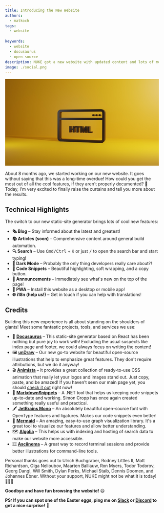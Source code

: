```yaml
---
title: Introducing the New Website
authors:
  - matkoch
tags:
  - website

keywords:
  - website
  - docusaurus
  - open-source
description: NUKE got a new website with updated content and lots of modern UI/UX features. Come and check it out!
image: ./social.png
---
```


<p style={{maxWidth:'700px'}}>

![Web Application](./jackson-so-wUbNvDTsOIc-unsplash.jpg)

</p>

About 8 months ago, we started working on our new website. It goes without saying that this was a long-time overdue! How could you get the most out of all the cool features, if they aren't properly documented? 🤔 Today, I'm very excited to finally raise the curtains and tell you more about the results.

<!-- truncate -->

## Technical Highlights

The switch to our new static-site generator brings lots of cool new features:

- **🗞 Blog** – Stay informed about the latest and greatest!
- **📚 Articles (soon)** – Comprehensive content around general build automation.
- **🔍 Search** – Use <kbd>Cmd/Ctrl</kbd> + <kbd>K</kbd> or just <kbd>/</kbd> to open the search bar and start typing!
- **🌙 Dark Mode** – Probably the only thing developers really care about?!
- **🧰 Code Snippets** – Beautiful highlighting, soft wrapping, and a copy button.
- **📢 Announcements** – Immediately see what's new on the top of the page!
- **📲 PWA** – Install this website as a desktop or mobile app!
- **🌐 i18n (help us!)** – Get in touch if you can help with translations!

## Credits

Building this new experience is all about standing on the shoulders of giants! Meet some fantastic projects, tools, and services we use:

- 🦖 **[Docusaurus](https://docusaurus.io)** – This static-site generator based on React has been nothing but pure joy to work with! Excluding the usual suspects like index page and footer, we could always focus on writing the content!
- 🖼 **[unDraw](https://undraw.co/)** – Our new go-to website for beautiful open-source illustrations that help to emphasize great features. They don't require attributions, but we do it anyway!
- 🎬 **[Animista](https://animista.net/)** – It provides a great collection of ready-to-use CSS animation that really let your logos and images stand out. Just copy, paste, and be amazed! If you haven't seen our main page yet, you should [check it out](/) right now!
- 📝 **[MarkdownSnippets](https://github.com/SimonCropp/MarkdownSnippets)** – A .NET tool that helps us keeping code snippets up-to-date and working. Simon Cropp has once again created something really useful and practical.
- 🖋 **[JetBrains Mono](https://www.jetbrains.com/lp/mono/)** – An absolutely beautiful open-source font with OpenType features and ligatures. Makes our code snippets even better!
- 📐 **[Mermaid](https://mermaid-js.github.io/)** – An amazing, easy-to-use graph visualization library. It's a great tool to visualize our features and allow better understanding.
- 🗺 **[Algolia](https://www.algolia.com/)** – This helps us with indexing and hosting of search data to make our website more accessible.
- 🎞 **[Asciinema](https://asciinema.org/)** – A great way to record terminal sessions and provide better illustrations for command-line tools.

Personal thanks goes out to Ulrich Buchgraber, Rodney Littles II, Matt Richardson, Olga Nelioubov, Maarten Balliauw, Ron Myers, Todor Todorov, Georg Dangl, Will Smith, Dylan Perks, Michael Staib, Dennis Doomen, and Johannes Ebner. Without your support, NUKE might not be what it is today! 💙💙💙

**Goodbye and have fun browsing the website!** 😃

**PS: If you can spot one of the Easter eggs, ping me on [Slack](https://communityinviter.com/apps/nukebuildnet/nuke) or [Discord](https://discord.gg/6AbK88ysuw) to get a nice surprise!** 🐰
